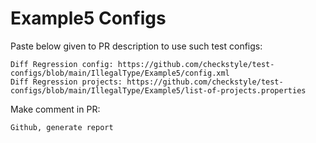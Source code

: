 # Example5 Configs
Paste below given to PR description to use such test configs:
```
Diff Regression config: https://github.com/checkstyle/test-configs/blob/main/IllegalType/Example5/config.xml
Diff Regression projects: https://github.com/checkstyle/test-configs/blob/main/IllegalType/Example5/list-of-projects.properties
```
Make comment in PR:
```
Github, generate report
```
